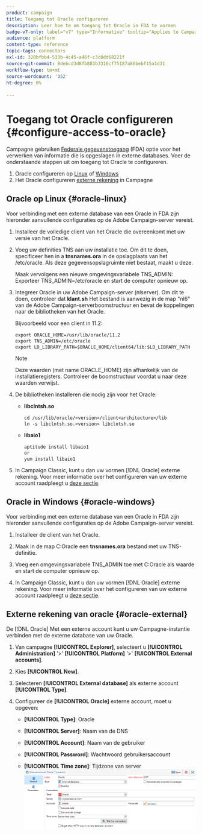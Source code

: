 ```yaml
---
product: campaign
title: Toegang tot Oracle configureren
description: Leer hoe te om toegang tot Oracle in FDA te vormen
badge-v7-only: label="v7" type="Informative" tooltip="Applies to Campaign Classic v7 only"
audience: platform
content-type: reference
topic-tags: connectors
exl-id: 320bfbb4-533b-4c45-a46f-c3c8dd68221f
source-git-commit: 8debcd3d8fb883b3316cf75187a86bebf15a1d31
workflow-type: tm+mt
source-wordcount: '352'
ht-degree: 0%

---
```


# Toegang tot Oracle configureren {#configure-access-to-oracle}



Campagne gebruiken [Federale gegevenstoegang](../../installation/using/about-fda.md) (FDA) optie voor het verwerken van informatie die is opgeslagen in externe databases. Voer de onderstaande stappen uit om toegang tot Oracle te configureren.

1. Oracle configureren op [Linux](#oracle-linux) of [Windows](#azure-windows)
1. Het Oracle configureren [externe rekening](#oracle-external) in Campagne

## Oracle op Linux {#oracle-linux}

Voor verbinding met een externe database van een Oracle in FDA zijn hieronder aanvullende configuraties op de Adobe Campaign-server vereist.

1. Installeer de volledige client van het Oracle die overeenkomt met uw versie van het Oracle.
1. Voeg uw definities TNS aan uw installatie toe. Om dit te doen, specificeer hen in a **tnsnames.ora** in de opslagplaats van het /etc/oracle. Als deze gegevensopslagruimte niet bestaat, maakt u deze.

   Maak vervolgens een nieuwe omgevingsvariabele TNS_ADMIN: Exporteer TNS_ADMIN=/etc/oracle en start de computer opnieuw op.

1. Integreer Oracle in uw Adobe Campaign-server (nlserver). Om dit te doen, controleer dat **klant.sh** Het bestand is aanwezig in de map &quot;nl6&quot; van de Adobe Campaign-serverboomstructuur en bevat de koppelingen naar de bibliotheken van het Oracle.

   Bijvoorbeeld voor een client in 11.2:

   ```
   export ORACLE_HOME=/usr/lib/oracle/11.2
   export TNS_ADMIN=/etc/oracle
   export LD_LIBRARY_PATH=$ORACLE_HOME/client64/lib:$LD_LIBRARY_PATH
   ```

   >[!NOTE]
   >
   >Deze waarden (met name ORACLE_HOME) zijn afhankelijk van de installatieregisters. Controleer de boomstructuur voordat u naar deze waarden verwijst.

1. De bibliotheken installeren die nodig zijn voor het Oracle:

   * **libclntsh.so**

      ```
      cd /usr/lib/oracle/<version>/client<architecture>/lib
      ln -s libclntsh.so.<version> libclntsh.so
      ```

   * **libaio1**

      ```
      aptitude install libaio1
      or
      yum install libaio1
      ```

1. In Campaign Classic, kunt u dan uw vormen [!DNL Oracle] externe rekening. Voor meer informatie over het configureren van uw externe account raadpleegt u [deze sectie](#oracle-external).

## Oracle in Windows {#oracle-windows}

Voor verbinding met een externe database van een Oracle in FDA zijn hieronder aanvullende configuraties op de Adobe Campaign-server vereist.

1. Installeer de client van het Oracle.

1. Maak in de map C:Oracle een **tnsnames.ora** bestand met uw TNS-definitie.

1. Voeg een omgevingsvariabele TNS_ADMIN toe met C:Oracle als waarde en start de computer opnieuw op.

1. In Campaign Classic, kunt u dan uw vormen [!DNL Oracle] externe rekening. Voor meer informatie over het configureren van uw externe account raadpleegt u [deze sectie](#oracle-external).

## Externe rekening van oracle {#oracle-external}

De [!DNL Oracle] Met een externe account kunt u uw Campagne-instantie verbinden met de externe database van uw Oracle.

1. Van campagne **[!UICONTROL Explorer]**, selecteert u **[!UICONTROL Administration]** &#39;>&#39; **[!UICONTROL Platform]** &#39;>&#39; **[!UICONTROL External accounts]**.

1. Kies **[!UICONTROL New]**.

1. Selecteren **[!UICONTROL External database]** als externe account **[!UICONTROL Type]**.

1. Configureer de **[!UICONTROL Oracle]** externe account, moet u opgeven:

   * **[!UICONTROL Type]**: Oracle

   * **[!UICONTROL Server]**: Naam van de DNS

   * **[!UICONTROL Account]**: Naam van de gebruiker

   * **[!UICONTROL Password]**: Wachtwoord gebruikersaccount

   * **[!UICONTROL Time zone]**: Tijdzone van server
   ![](assets/oracle_config.png)
